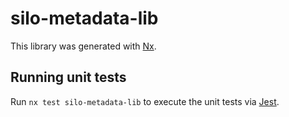 # silo-metadata-lib

This library was generated with [Nx](https://nx.dev).

## Running unit tests

Run `nx test silo-metadata-lib` to execute the unit tests via [Jest](https://jestjs.io).
